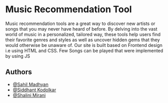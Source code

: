 
# Music Recommendation Tool

Music recommendation tools are a great way to discover new artists or songs that you may never have heard of before. By delving into the vast world of music in a personalized, tailored way, these tools help users find their favorite genres and styles as well as uncover hidden gems that they would otherwise be unaware of. Our site is built based on Frontend design i.e using HTML and CSS. Few Songs can be played that were implemented by using JS

## Authors

- [@Sahil Madhyan](https://github.com/Sahil-Madhyan)
- [@Siddhant Kodolkar](https://github.com/SiddhantKodolkar)
- [@Shalini Mirani](https://github.com/Shalini-Mirani)

